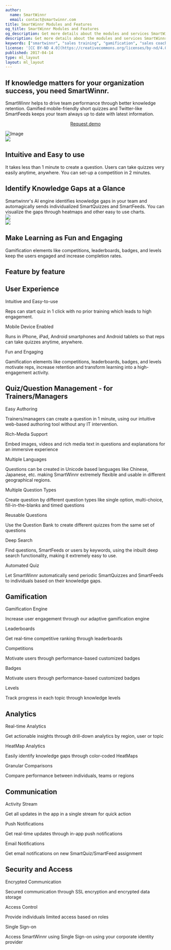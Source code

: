 ```yaml
---
author:
  name: SmartWinnr
  email: contact@smartwinnr.com
title: SmartWinnr Modules and Features
og_title: SmartWinnr Modules and Features
og_description: Get more details about the modules and services SmartWinnr offers and the features associated with those modules.
description: Get more details about the modules and services SmartWinnr offers and the features associated with those modules.
keywords: ["smartwinnr", "sales training", "gamification", "sales coaching", "sales performance", "sales enablement", "solutions", "features", "modules"]
license: '[CC BY-ND 4.0](https://creativecommons.org/licenses/by-nd/4.0)'
published: 2017-04-14
type: ml_layout
layout: ml_layout
---
```


<section>
  <div class="ml-start padding50">
    <div class="row ml_top_container ml-margin-bottom0">
      <div class="col-lg-6 col-md-12 col-sm-12 col-xs-12">
        <h1 class="ml-margin-top-sections">If knowledge matters for your organization success, you need SmartWinnr.</h1>
        <div class="ml-font-20-CS">SmartWinnr helps to drive team performance through better knowledge retention. Gamified mobile-friendly short quizzes and Twitter-like SmartFeeds keeps your team always up to date with latest information.</div>
        <p align="center" class="ml-padding-top ml-padding-bottom10"><a class="ml-button" align="center" href="/request-demo">Request demo</a></p>
      </div>
      <div class="col-lg-6 col-md-12 col-sm-12 col-xs-12">
        <img class="ml-image" alt="Image" src="https://s3-us-west-2.amazonaws.com/quizprompt.com.site.resources/img/brand/app_front_page_perspective_tecnology.png"/>
      </div>
    </div>
  </div>
</section>
  <!-- <div class="ml-white-tile">
    <div class="ml-container">
      <div class="row">
        <img src="https://s3-us-west-2.amazonaws.com/quizprompt.com.site.resources/img/brand/app_front_page_perspective_tecnology.png" class="ml-image" />
        <div class="ml-text-over-image">
          <h1 class="ml_body_text_black">If knowledge matters for your organization success, you need SmartWinnr.</h1>
          <h3 class="ml_body_text_black">
            SmartWinnr helps to drive team performance through better knowledge retention. Gamified mobile-friendly short quizzes and Twitter-like SmartFeeds keeps your team always up to date with latest information.
          </h3>
          <p align="center"><a class="ml-button" href="/request-demo">Request demo</a></p>
        </div>
      </div>
    </div>
  </div> -->
<section class="">
  <div class="ml-background-light padding50">
    <div class="row ml-container">
      <div class="col-md-6 col-sm-12">
        <img src="https://s3-us-west-2.amazonaws.com/quizprompt.com.site.resources/img/brand/prodfeatures/easy_toISe.svg" class="padding10" />
      </div>
      <div class="col-md-6 col-sm-12 ml-centered">
        <h1 class="text-center ml-title">Intuitive and Easy to use</h1>
        <div class="ml-subtext">
          It takes less than 1 minute to create a question. Users can take quizzes very easily anytime, anywhere. You can set-up a competition in 2 minutes.
        </div>
      </div>
    </div>
  </div>
  <div class="ml-this-tile padding50">
    <div class="row ml-container">
      <div class="col-md-6 col-sm-12 ml-centered">
        <h1 class="text-center ml-title">Identify Knowledge Gaps at a Glance</h1>
        <div class="ml-subtext">
          Smartwinnr's AI engine identifies knowledge gaps in your team and automagically sends individualized SmartQuizzes and SmartFeeds. You can visualize the gaps through heatmaps and other easy to use charts.
        </div>
      </div>
      <div class="col-md-6 col-sm-12">
        <img src="https://s3-us-west-2.amazonaws.com/quizprompt.com.site.resources/img/brand/prodfeatures/heatmap.svg" class="padding10 rotate-0" />
      </div>
    </div>
  </div>
  <div class="ml-background-light padding50">
    <div class="row ml-container">
      <div class="col-md-6 col-sm-12">
        <img src="https://s3-us-west-2.amazonaws.com/quizprompt.com.site.resources/img/brand/prodfeatures/quiz_stats.svg" class="padding10 rotate-1" />
      </div>
      <div class="col-md-6 col-sm-12 ml-centered">
        <h1 class="text-center ml-title">Make Learning as Fun and Engaging</h1>
        <div class="ml-subtext">
          Gamification elements like competitions, leaderboards, badges, and levels keep the users engaged and increase completion rates.
        </div>
      </div>
    </div>
  </div>
  <div class="ml-container ml-background-white padding50">
    <div class="row text-center">
        <h1 class="ml-title">Feature by feature</h1>
    </div>
    <!-- Product Features Row 1 -->
    <div class="row ml-prodfeaturerow ml-padding-top">
      <h2 class="ml-title text-center">User Experience</h2>
      <div class="row">
        <div class="col-lg-4 col-md-4 col-sm-6 col-xs-12 text-center bottom-separator ml-prodfeaturecell">
          <span class="icon-paper-plane ml-icon-blue"></span>
          <!-- <img src="https://s3-us-west-2.amazonaws.com/quizprompt.com.site.resources/img/brand/prodfeatures/easy_authoring.svg" class="qpicon"> -->
          <p class="text-center ml-bold-text">Intuitive and Easy-to-use</p>
          <p class="ml_body_text_black">Reps can start quiz in 1 click with no prior training which leads to high engagement.</p>
        </div>
        <div class="col-lg-4 col-md-4 col-sm-6 col-xs-12 text-center bottom-separator ml-prodfeaturecell">
          <span class="icon-smartphone ml-icon-blue"></span>
          <!-- <img src="https://s3-us-west-2.amazonaws.com/quizprompt.com.site.resources/img/brand/prodfeatures/rich_media_content.svg" class="qpicon"> -->
          <p class="text-center ml-bold-text">Mobile Device Enabled</p>
          <p class="ml_body_text_black">
            Runs in iPhone, iPad, Android smartphones and Android tablets so that reps can take quizzes anytime, anywhere.
          </p>
        </div>
        <div class="col-lg-4 col-md-4 col-sm-6 col-xs-12 text-center bottom-separator ml-prodfeaturecell">
          <span class="icon-brain ml-icon-blue"></span>
          <!-- <img src="https://s3-us-west-2.amazonaws.com/quizprompt.com.site.resources/img/brand/prodfeatures/deep_search.svg" class="qpicon"> -->
          <p class="text-center ml-bold-text">Fun and Engaging</p>
          <p class="ml_body_text_black">
            Gamification elements like competitions, leaderboards, badges, and levels motivate reps, increase retention and transform learning into a high-engagement activity.
          </p>
        </div>
      </div>
    </div>
    <!-- Product Features  Row 2 -->
    <div class="row ml-prodfeaturerow ml-padding-top">
      <h2 class="ml-title text-center">Quiz/Question Management - for Trainers/Managers</h2>
      <div class="row">
        <div class="col-lg-4 col-md-4 col-sm-6 col-xs-12 text-center bottom-separator ml-prodfeaturecell">
          <span class="icon-pen2 ml-icon-blue"></span>
          <!-- <img src="https://s3-us-west-2.amazonaws.com/quizprompt.com.site.resources/img/brand/prodfeatures/easy_authoring.svg" class="qpicon"> -->
          <p class="text-center ml-bold-text">Easy Authoring</p>
          <p class="ml_body_text_black">
            Trainers/managers can create a question in 1 minute, using our intuitive web-based authoring tool without any IT intervention.
          </p>
        </div>
        <div class="col-lg-4 col-md-4 col-sm-6 col-xs-12 text-center bottom-separator ml-prodfeaturecell">
          <span class="icon-picture2 ml-icon-blue"></span>
          <!-- <img src="https://s3-us-west-2.amazonaws.com/quizprompt.com.site.resources/img/brand/prodfeatures/rich_media_content.svg" class="qpicon"> -->
          <p class="text-center ml-bold-text">Rich-Media Support</p>
          <p class="ml_body_text_black">
            Embed images, videos and rich media text in questions and explanations for an immersive experience
          </p>
        </div>
        <div class="col-lg-4 col-md-4 col-sm-6 col-xs-12 text-center bottom-separator ml-prodfeaturecell">
          <span class="icon-list3 ml-icon-blue"></span>
          <!-- <img src="https://s3-us-west-2.amazonaws.com/quizprompt.com.site.resources/img/brand/prodfeatures/classify_questions.svg" class="qpicon"> -->
          <p class="text-center ml-bold-text">Multiple Languages</p>
          <p class="ml_body_text_black">
            Questions can be created in Unicode based languages like Chinese, Japanese, etc. making SmartWinnr extremely flexible and usable in different geographical regions.
          </p>
        </div>
      </div>
      <div class="row">
        <div class="col-lg-4 col-md-4 col-sm-6 col-xs-12 text-center bottom-separator ml-prodfeaturecell">
          <span class="icon-copy ml-icon-blue"></span>
          <!-- <img src="https://s3-us-west-2.amazonaws.com/quizprompt.com.site.resources/img/brand/prodfeatures/different_question_types.svg" class="qpicon"> -->
          <p class="text-center ml-bold-text">Multiple Question Types</p>
          <p class="ml_body_text_black">
            Create question by different question types like single option, multi-choice, fill-in-the-blanks and timed questions
          </p>
        </div>
        <div class="col-lg-4 col-md-4 col-sm-6 col-xs-12 text-center bottom-separator ml-prodfeaturecell">
          <span class="icon-sync ml-icon-blue"></span>
          <!-- <img src="https://s3-us-west-2.amazonaws.com/quizprompt.com.site.resources/img/brand/prodfeatures/reusable_questions.svg" class="qpicon"> -->
          <p class="text-center ml-bold-text">Reusable Questions</p>
          <p class="ml_body_text_black">Use the Question Bank to create different quizzes from the same set of questions</p>
        </div>
        <div class="col-lg-4 col-md-4 col-sm-6 col-xs-12 text-center bottom-separator ml-prodfeaturecell">
          <span class="icon-file-preview ml-icon-blue"></span>
          <!-- <img src="https://s3-us-west-2.amazonaws.com/quizprompt.com.site.resources/img/brand/prodfeatures/deep_search.svg" class="qpicon"> -->
          <p class="text-center ml-bold-text">Deep Search</p>
          <p class="ml_body_text_black">
            Find questions, SmartFeeds or users by keywords, using the inbuilt deep search functionality, making it extremely easy to use.
          </p>
        </div>
      </div>
      <div class="row">
        <div class="col-lg-4 col-md-4 col-sm-6 col-xs-12 text-center bottom-separator ml-prodfeaturecell">
          <span class="icon-lamp ml-icon-blue"></span>
          <!-- <img src="https://s3-us-west-2.amazonaws.com/quizprompt.com.site.resources/img/brand/prodfeatures/schedule_quiz.svg" class="qpicon"> -->
          <p class="text-center ml-bold-text">Automated Quiz</p>
          <p class="ml_body_text_black">
            Let SmartWinnr automatically send periodic SmartQuizzes and SmartFeeds to individuals based on their knowledge gaps.
          </p>
        </div>
      </div>
    </div>
    <!-- Product Features  Row 3 -->
    <div class="row ml-prodfeaturerow ml-padding-top">
      <h2 class="ml-title text-center">Gamification</h2>
      <div class="row">
        <div class="col-lg-4 col-md-4 col-sm-6 col-xs-12 text-center bottom-separator ml-prodfeaturecell">
          <span class="icon-trophy2 ml-icon-blue"></span>
          <!-- <img src="https://s3-us-west-2.amazonaws.com/quizprompt.com.site.resources/img/brand/prodfeatures/gamification_engine.svg" class="qpicon"> -->
          <p class="text-center ml-bold-text">Gamification Engine</p>
          <p class="ml_body_text_black">Increase user engagement through our adaptive gamification engine</p>
        </div>
        <div class="col-lg-4 col-md-4 col-sm-6 col-xs-12 text-center bottom-separator ml-prodfeaturecell">
          <span class="icon-diamond2 ml-icon-blue"></span>
          <!-- <img src="https://s3-us-west-2.amazonaws.com/quizprompt.com.site.resources/img/brand/prodfeatures/leaderboard.svg" class="qpicon"> -->
          <p class="text-center ml-bold-text">Leaderboards</p>
          <p class="ml_body_text_black">Get real-time competitive ranking through leaderboards</p>
        </div>
        <div class="col-lg-4 col-md-4 col-sm-6 col-xs-12 text-center bottom-separator ml-prodfeaturecell">
          <span class="icon-podium ml-icon-blue"></span>
          <!-- <img src="https://s3-us-west-2.amazonaws.com/quizprompt.com.site.resources/img/brand/prodfeatures/badges.svg" class="qpicon"> -->
          <p class="text-center ml-bold-text">Competitions</p>
          <p class="ml_body_text_black">Motivate users through performance-based customized badges</p>
        </div>
      </div>
      <div class="row">
        <div class="col-lg-4 col-md-4 col-sm-6 col-xs-12 text-center bottom-separator ml-prodfeaturecell">
          <span class="icon-medal-empty ml-icon-blue"></span>
          <!-- <img src="https://s3-us-west-2.amazonaws.com/quizprompt.com.site.resources/img/brand/prodfeatures/badges.svg" class="qpicon"> -->
          <p class="text-center ml-bold-text">Badges</p>
          <p class="ml_body_text_black">Motivate users through performance-based customized badges</p>
        </div>
        <div class="col-lg-4 col-md-4 col-sm-6 col-xs-12 text-center bottom-separator ml-prodfeaturecell">
          <span class="icon-resize-handle ml-icon-blue"></span>
          <!-- <img src="https://s3-us-west-2.amazonaws.com/quizprompt.com.site.resources/img/brand/prodfeatures/levels.svg" class="qpicon"> -->
          <p class="text-center ml-bold-text">Levels</p>
          <p class="ml_body_text_black">Track progress in each topic through knowledge levels</p>
        </div>
      </div>
    </div>
    <!-- Product Features  Row 4 -->
    <div class="row ml-prodfeaturerow ml-padding-top">
      <h2 class="ml-title text-center">Analytics</h2>
      <div class="row">
        <div class="col-lg-4 col-md-4 col-sm-6 col-xs-12 text-center bottom-separator ml-prodfeaturecell">
          <span class="icon-chart-bars ml-icon-blue"></span>
          <!-- <img src="https://s3-us-west-2.amazonaws.com/quizprompt.com.site.resources/img/brand/prodfeatures/realtime_analytics.svg" class="qpicon"> -->
          <p class="text-center ml-bold-text">Real-time Analytics</p>
          <p class="ml_body_text_black">Get actionable insights through drill-down analytics by region, user or topic</p>
        </div>
        <div class="col-lg-4 col-md-4 col-sm-6 col-xs-12 text-center bottom-separator ml-prodfeaturecell">
          <span class="icon-icons ml-icon-blue"></span>
          <!-- <img src="https://s3-us-west-2.amazonaws.com/quizprompt.com.site.resources/img/brand/prodfeatures/heatmap_analytics.svg" class="qpicon"> -->
          <p class="text-center ml-bold-text">HeatMap Analytics</p>
          <p class="ml_body_text_black">Easily identify knowledge gaps through color-coded HeatMaps</p>
        </div>
        <div class="col-lg-4 col-md-4 col-sm-6 col-xs-12 text-center bottom-separator ml-prodfeaturecell">
          <span class="icon-podium ml-icon-blue"></span>
          <!-- <img src="https://s3-us-west-2.amazonaws.com/quizprompt.com.site.resources/img/brand/prodfeatures/granular_comparisions.svg" class="qpicon" /> -->
          <p class="text-center ml-bold-text">Granular Comparisons</p>
          <p class="ml_body_text_black">Compare performance between individuals, teams or regions</p>
        </div>
      </div>
    </div>
    <!-- Product Features  Row 5 -->
    <div class="row ml-prodfeaturerow ml-padding-top">
      <h2 class="ml-title text-center">Communication</h2>
      <div class="row">
        <div class="col-lg-4 col-md-4 col-sm-6 col-xs-12 text-center bottom-separator ml-prodfeaturecell">
          <span class="icon-shuffle ml-icon-blue"></span>
          <!-- <img src="https://s3-us-west-2.amazonaws.com/quizprompt.com.site.resources/img/brand/prodfeatures/activity_stream.svg" class="qpicon" /> -->
          <p class="text-center ml-bold-text">Activity Stream</p>
          <p class="ml_body_text_black">Get all updates in the app in a single stream for quick action</p>
        </div>
        <div class="col-lg-4 col-md-4 col-sm-6 col-xs-12 text-center bottom-separator ml-prodfeaturecell">
          <span class="icon-envelope ml-icon-blue"></span>
          <!-- <img src="https://s3-us-west-2.amazonaws.com/quizprompt.com.site.resources/img/brand/prodfeatures/push_notifications.svg" class="qpicon" /> -->
          <p class="text-center ml-bold-text">Push Notifications</p>
          <p class="ml_body_text_black">Get real-time updates through in-app push notifications</p>
        </div>
        <div class="col-lg-4 col-md-4 col-sm-6 col-xs-12 text-center bottom-separator ml-prodfeaturecell">
          <span class="icon-envelope ml-icon-blue"></span>
          <!-- <img src="https://s3-us-west-2.amazonaws.com/quizprompt.com.site.resources/img/brand/prodfeatures/push_notifications.svg" class="qpicon" /> -->
          <p class="text-center ml-bold-text">Email Notifications</p>
          <p class="ml_body_text_black">Get email notifications on new SmartQuiz/SmartFeed assignment</p>
        </div>
      </div>
    </div>
    <!-- Product Features  Row 6 -->
    <div class="row ml-prodfeaturerow ml-padding-top ml-no-border-bottom">
      <h2 class="ml-title text-center">Security and Access</h2>
      <div class="row">
        <div class="col-lg-4 col-md-4 col-sm-6 col-xs-12 text-center bottom-separator ml-prodfeaturecell">
          <span class="icon-shield-check ml-icon-blue"></span>
          <!-- <img src="https://s3-us-west-2.amazonaws.com/quizprompt.com.site.resources/img/brand/prodfeatures/rich_media_content.svg" class="qpicon" /> -->
          <p class="text-center ml-bold-text">Encrypted Communication</p>
          <p class="ml_body_text_black">Secured communication through SSL encryption and encrypted data storage</p>
        </div>
        <div class="col-lg-4 col-md-4 col-sm-6 col-xs-12 text-center bottom-separator ml-prodfeaturecell">
          <span class="icon-lock ml-icon-blue"></span>
          <!-- <img src="https://s3-us-west-2.amazonaws.com/quizprompt.com.site.resources/img/brand/prodfeatures/rich_media_content.svg" class="qpicon" /> -->
          <p class="text-center ml-bold-text">Access Control</p>
          <p class="ml_body_text_black">Provide individuals limited access based on roles </p>
        </div>
        <div class="col-lg-4 col-md-4 col-sm-6 col-xs-12 text-center bottom-separator ml-prodfeaturecell">
          <span class="icon-link2 ml-icon-blue"></span>
          <!-- <img src="https://s3-us-west-2.amazonaws.com/quizprompt.com.site.resources/img/brand/prodfeatures/single_signon.svg" class="qpicon" /> -->
          <p class="text-center ml-bold-text">Single Sign-on</p>
          <p class="ml_body_text_black">Access SmartWinnr using Single Sign-on using your corporate identity provider</p>
        </div>
      </div>
    </div>
  </div>
</section>
